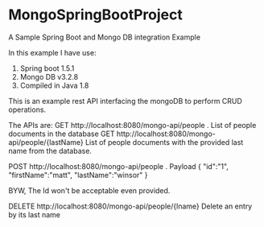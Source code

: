 # MongoSpringBootProject
A Sample Spring Boot and Mongo DB integration Example

In this example I have use:
1) Spring boot 1.5.1
2) Mongo DB v3.2.8
3) Compiled in Java 1.8

This is an example rest API interfacing the mongoDB to perform CRUD operations.

The APIs are:
GET http://localhost:8080/mongo-api/people  . List of people documents in the database
GET http://localhost:8080/mongo-api/people/{lastName} List of people documents  with the provided last name from the database.

POST http://localhost:8080/mongo-api/people . Payload {
	"id":"1",
	"firstName":"matt",
	"lastName":"winsor"
}

BYW, The Id won't be acceptable even provided.

DELETE  http://localhost:8080/mongo-api/people/{lname} Delete an entry by its last name


